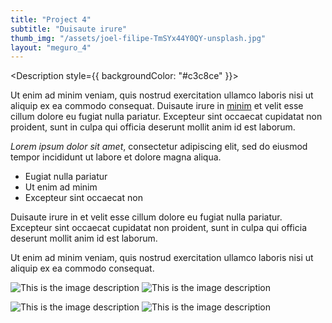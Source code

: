 ```yaml
---
title: "Project 4"
subtitle: "Duisaute irure"
thumb_img: "/assets/joel-filipe-TmSYx44Y0QY-unsplash.jpg"
layout: "meguro_4"
---
```


<Column1>

<Title style={{ backgroundColor: "#c3c8ce" }}>

# [Project 4](/project-4)

## Minim veniam

---

<Info li_separator="|">

- **Elit**: nostrud
- **Resse**: 835
- **Anim id**: enim, tempor, sed, dole
- [Voluptate](https://example.com)

</Info>

</Title>

<Description style={{ backgroundColor: "#c3c8ce" }}>

Ut enim ad minim veniam, quis nostrud exercitation ullamco laboris nisi ut aliquip ex ea commodo consequat. Duisaute irure in [minim](https://example.com) et velit esse cillum dolore eu fugiat nulla pariatur. Excepteur sint occaecat cupidatat non proident, sunt in culpa qui officia deserunt mollit anim id est laborum.

*Lorem ipsum dolor sit amet*, consectetur adipiscing elit, sed do eiusmod tempor incididunt ut labore et dolore magna aliqua.

- Eugiat nulla pariatur
- Ut enim ad minim
- Excepteur sint occaecat non

Duisaute irure in et velit esse cillum dolore eu fugiat nulla pariatur. Excepteur sint occaecat cupidatat non proident, sunt in culpa qui officia deserunt mollit anim id est laborum.

Ut enim ad minim veniam, quis nostrud exercitation ullamco laboris nisi ut aliquip ex ea commodo consequat.

</Description>

</Column1>

<Column2 use_modal={true}>

<Columns>

![This is the image description](/assets/joel-filipe-SIyGeJeWAcY-unsplash.jpg)
![This is the image description](/assets/joel-filipe-vauF_XwNI0c-unsplash.jpg)

</Columns>

<Columns>

![This is the image description](/assets/joel-filipe-TmSYx44Y0QY-unsplash.jpg)
![This is the image description](/assets/joel-filipe-_Di_gyxSdSk-unsplash.jpg)

</Columns>

</Column2>
